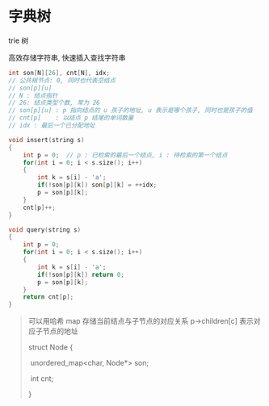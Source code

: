 # 字典树

trie 树

高效存储字符串, 快速插入查找字符串

```C++
int son[N][26], cnt[N], idx;
// 公共根节点: 0, 同时也代表空结点
// son[p][u]
// N : 结点指针
// 26: 结点类型个数, 常为 26
// son[p][u] : p 指向结点的 u 孩子的地址, u 表示是哪个孩子, 同时也是孩子的值
// cnt[p]	 : 以结点 p 结尾的单词数量
// idx : 最后一个已分配地址

void insert(string s)
{
    int p = 0;	// p : 已检索的最后一个结点, i : 待检索的第一个结点
    for(int i = 0; i < s.size(); i++)
    {
        int k = s[i] - 'a';
        if(!son[p][k]) son[p][k] = ++idx;
        p = son[p][k];
    }
    cnt[p]++;
}

void query(string s)
{
    int p = 0;
    for(int i = 0; i < s.size(); i++)
    {
        int k = s[i] - 'a';
        if(!son[p][k]) return 0;
        p = son[p][k];
    }
    return cnt[p];
}
```

> 可以用哈希 map 存储当前结点与子节点的对应关系  p->children[c] 表示对应子节点的地址
>
> struct Node
> {
>
> ​	unordered_map<char, Node*> son;
>
> ​	int cnt;
>
> }



